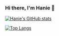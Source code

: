 ### Hi there, I'm Hanie 👋

[![Hanie's GitHub stats](https://github-readme-stats.vercel.app/api?username=hanieas)](https://github.com/hanieas/github-readme-stats)

[![Top Langs](https://github-readme-stats.vercel.app/api/top-langs/?username=hanieas)](https://github.com/hanieas/github-readme-stats)

